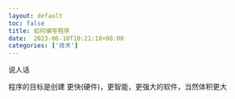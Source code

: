 ```yaml
---
layout: default
toc: false
title: 如何编写程序
date:  2023-06-10T10:21:18+08:00
categories: ['技术']
---
```


说人话

程序的目标是创建 更快(硬件)，更智能，更强大的软件，当然体积更大
